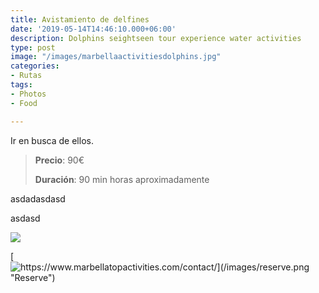 ```yaml
---
title: Avistamiento de delfines
date: '2019-05-14T14:46:10.000+06:00'
description: Dolphins seightseen tour experience water activities
type: post
image: "/images/marbellaactivitiesdolphins.jpg"
categories:
- Rutas
tags:
- Photos
- Food

---
```

Ir en busca de ellos.

> **Precio**: 90€
>
> **Duración**: 90 min horas aproximadamente

asdadasdasd

asdasd

![](/images/dolphin-activities.jpg)

[![https://www.marbellatopactivities.com/contact/](/images/reserve.png "Reserve")](https://www.marbellatopactivities.com/contact/ "Reserve")